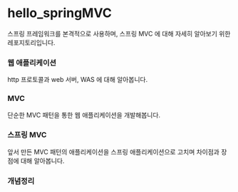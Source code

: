 # hello_springMVC
스프링 프레임워크를 본격적으로 사용하며, 스프링 MVC 에 대해 자세히 알아보기 위한 레포지토리입니다.

<h3>웹 애플리케이션</h3>
<p>http 프로토콜과 web 서버, WAS 에 대해 알아봅니다.</p>

<h3>MVC</h3>
<p>단순한 MVC 패턴을 통한 웹 애플리케이션을 개발해봅니다.</p>

<h3>스프링 MVC</h3>
<p>앞서 만든 MVC 패턴의 애플리케이션을 스프링 애플리케이션으로 고치며 차이점과 장점에 대해 알아봅니다.</p>

<h3>개념정리</h3>
